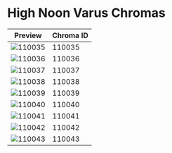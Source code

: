 # High Noon Varus Chromas

| Preview | Chroma ID |
|---------|-----------|
| ![110035](https://raw.communitydragon.org/latest/plugins/rcp-be-lol-game-data/global/default/v1/champion-chroma-images/110/110035.png) | 110035 |
| ![110036](https://raw.communitydragon.org/latest/plugins/rcp-be-lol-game-data/global/default/v1/champion-chroma-images/110/110036.png) | 110036 |
| ![110037](https://raw.communitydragon.org/latest/plugins/rcp-be-lol-game-data/global/default/v1/champion-chroma-images/110/110037.png) | 110037 |
| ![110038](https://raw.communitydragon.org/latest/plugins/rcp-be-lol-game-data/global/default/v1/champion-chroma-images/110/110038.png) | 110038 |
| ![110039](https://raw.communitydragon.org/latest/plugins/rcp-be-lol-game-data/global/default/v1/champion-chroma-images/110/110039.png) | 110039 |
| ![110040](https://raw.communitydragon.org/latest/plugins/rcp-be-lol-game-data/global/default/v1/champion-chroma-images/110/110040.png) | 110040 |
| ![110041](https://raw.communitydragon.org/latest/plugins/rcp-be-lol-game-data/global/default/v1/champion-chroma-images/110/110041.png) | 110041 |
| ![110042](https://raw.communitydragon.org/latest/plugins/rcp-be-lol-game-data/global/default/v1/champion-chroma-images/110/110042.png) | 110042 |
| ![110043](https://raw.communitydragon.org/latest/plugins/rcp-be-lol-game-data/global/default/v1/champion-chroma-images/110/110043.png) | 110043 |